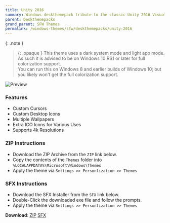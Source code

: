 ```yaml
---
title: Unity 2016
summary: Windows deskthemepack tribute to the classic Unity 2016 Visual Stlye suite created by neiio
parent: Deskthemepacks
grand_parent: SFW Themes
permalink: /windows-themes/sfw/deskthemepacks/unity-2016
---
```


{: .note }
> {: .opaque }
> This theme uses a dark system mode and light app mode. As such it is advised to be on Windows 10 RS1 or later for full colorization support.  
> You can run this on Windows 8 and earlier builds of Windows 10; but you likely won't get the full colorization support.

![Preview][Preview]

### Features

- Custom Cursors
- Custom Desktop Icons
- Multiple Wallpapers
- Extra ICO Icons for Various Uses
- Supports 4k Resolutions

### ZIP Instructions

- Download the ZIP Archive from the `ZIP` link below.
- Copy the contents of the `Themes` folder into `%LOCALAPPDATA%\Microsoft\Windows\Themes`
- Apply the theme via `Settings >> Personlization >> Themes`

### SFX Instructions

- Download the SFX Installer from the `SFX` link below.
- Double-Click the downloaded exe file and follow the prompts.
- Apply the theme via `Settings >> Personlization >> Themes`

**Download**: [ZIP][ZIP] [SFX][SFX]

<!-- ////////////////////////////////////////////////////////////////////////////////////////////////////////////////////// -->

[Preview]: https://gitlab.com/the-back-room/deskthemepacks/sfw/Unity-2016/-/raw/main/Extras/Preview.bmp

<!-- ////////////////////////////////////////////////////////////////////////////////////////////////////////////////////// -->

[ZIP]: https://gitlab.com/the-back-room/deskthemepacks/sfw/unity-2016/-/archive/main/unity-2016-main.zip
[SFX]: https://github.com/The-Back-Room/Deskthemepacks/releases/download/1.0.0/Unity_2016.exe

<!-- ////////////////////////////////////////////////////////////////////////////////////////////////////////////////////// -->
